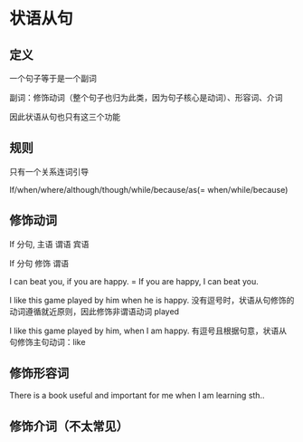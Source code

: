 # 状语从句

## 定义

一个句子等于是一个副词

副词：修饰动词（整个句子也归为此类，因为句子核心是动词）、形容词、介词

因此状语从句也只有这三个功能

## 规则

只有一个关系连词引导

If/when/where/although/though/while/because/as(= when/while/because)

## 修饰动词

If 分句, 主语 谓语 宾语

If 分句 修饰 谓语

I can beat you, if you are happy. = If you are happy, I can beat you.

I like this game played by him when he is happy. 没有逗号时，状语从句修饰的动词遵循就近原则，因此修饰非谓语动词 played

I like this game played by him, when I am happy. 有逗号且根据句意，状语从句修饰主句动词：like

## 修饰形容词

There is a book useful and important for me when I am learning sth..

## 修饰介词（不太常见）
